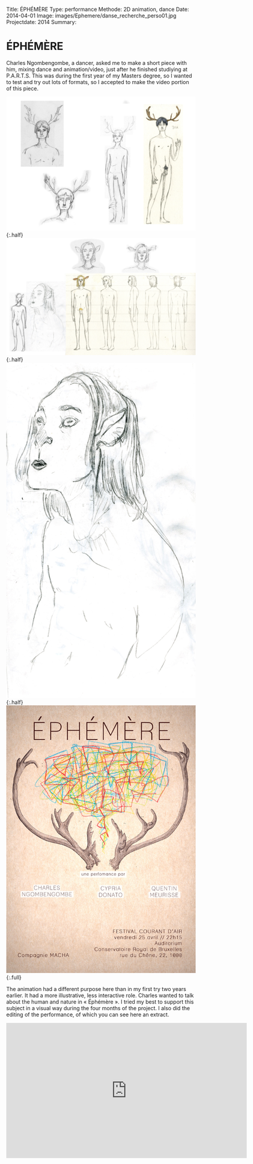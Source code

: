 Title: ÉPHÉMÈRE
Type: performance
Methode: 2D animation, dance
Date: 2014-04-01
Image: images/Ephemere/danse_recherche_perso01.jpg
Projectdate: 2014
Summary:

# ÉPHÉMÈRE
Charles Ngombengombe, a dancer, asked me to make a short piece with him, mixing dance and animation/video, just after he finished studiying at P.A.R.T.S. This was during the first year of my Masters degree, so I wanted to test and try out lots of formats, so I accepted to make the video portion of this piece.

![image01](images/Ephemere/danse_cerf.jpg){:.half}
![image02](images/Ephemere/danse_perso01.jpg){:.half}
![image03](images/Ephemere/danse_recherche_perso01.jpg){:.half}
![affiche](images/Ephemere/ephere_affiche.jpg){:.full}

The animation had a different purpose here than in my first try two years earlier. It had a more illustrative, less interactive role. Charles wanted to talk about the human and nature in « Éphémère ». I tried my best to support this subject in a visual way during the four months of the project.
I also did the editing of the performance, of which you can see here an extract.
<iframe src="https://player.vimeo.com/video/145787638" width="640" height="360" frameborder="0" webkitallowfullscreen mozallowfullscreen allowfullscreen></iframe>
